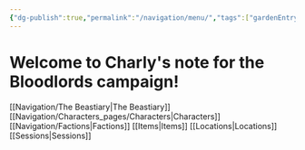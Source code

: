 ```yaml
---
{"dg-publish":true,"permalink":"/navigation/menu/","tags":["gardenEntry"]}
---
```



# Welcome to Charly's note for the Bloodlords campaign!

[[Navigation/The Beastiary\|The Beastiary]]
[[Navigation/Characters_pages/Characters\|Characters]]
[[Navigation/Factions\|Factions]]
[[Items\|Items]]
[[Locations\|Locations]]
[[Sessions\|Sessions]]
